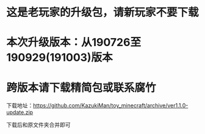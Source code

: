 # 这是老玩家的升级包，请新玩家不要下载

# 本次升级版本：从190726至190929(191003)版本

# 跨版本请下载精简包或联系腐竹

下载地址：https://github.com/KazukiMan/toy_minecraft/archive/ver1.1.0-update.zip

下载后和原文件夹合并即可
